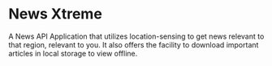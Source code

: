 <h1>News Xtreme</h1>
<p>A News API Application that utilizes location-sensing to get news relevant to that region, relevant to you. It also offers the facility to download important  articles in local storage to view offline.</p>
